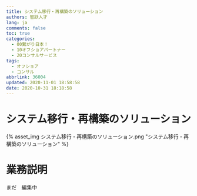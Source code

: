 ```yaml
---
title: システム移行・再構築のソリューション
authors: 智跃人才
lang: ja
comments: false
toc: true
categories:
  - 00繋がり日本！
  - 10オフショアパートナー
  - 20コンサルサービス
tags:
  - オフショア
  - コンサル
abbrlink: 36004
updated: 2020-11-01 18:58:58
date: 2020-10-31 18:18:58
---
```


# システム移行・再構築のソリューション

{% asset_img システム移行・再構築のソリューション.png "システム移行・再構築のソリューション" %}


# 業務説明

まだ　編集中

